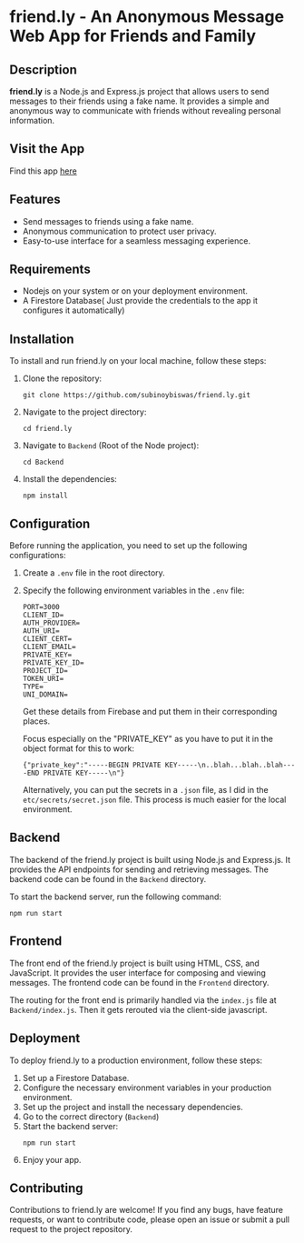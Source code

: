 # friend.ly - An Anonymous Message Web App for Friends and Family

## Description
**friend.ly** is a Node.js and Express.js project that allows users to send messages to their friends using a fake name. It provides a simple and anonymous way to communicate with friends without revealing personal information.

## Visit the App
Find this app [here](https://friendly-2gdr.onrender.com)

## Features
- Send messages to friends using a fake name.
- Anonymous communication to protect user privacy.
- Easy-to-use interface for a seamless messaging experience.

## Requirements
- Nodejs on your system or on your deployment environment.
- A Firestore Database( Just provide the credentials to the app it configures it automatically)

## Installation
To install and run friend.ly on your local machine, follow these steps:

1. Clone the repository:
   ```
   git clone https://github.com/subinoybiswas/friend.ly.git
   ```
2. Navigate to the project directory:
   ```
   cd friend.ly
   ```
3. Navigate to `Backend` (Root of the Node project):
   ```
   cd Backend
   ```
4. Install the dependencies:
   ```
   npm install
   ```

## Configuration
Before running the application, you need to set up the following configurations:

1. Create a `.env` file in the root directory.
2. Specify the following environment variables in the `.env` file:
   ```
   PORT=3000
   CLIENT_ID=
   AUTH_PROVIDER=
   AUTH_URI=
   CLIENT_CERT=
   CLIENT_EMAIL=
   PRIVATE_KEY=
   PRIVATE_KEY_ID=
   PROJECT_ID=
   TOKEN_URI=
   TYPE=
   UNI_DOMAIN=
   ```
   Get these details from Firebase and put them in their corresponding places.

   Focus especially on the "PRIVATE_KEY" as you have to put it in the object format for this to work:
   ```
   {"private_key":"-----BEGIN PRIVATE KEY-----\n..blah...blah..blah----END PRIVATE KEY-----\n"}
   ```
   Alternatively, you can put the secrets in a `.json` file, as I did in the `etc/secrets/secret.json` file. This process is much easier for the local environment.

## Backend
The backend of the friend.ly project is built using Node.js and Express.js. It provides the API endpoints for sending and retrieving messages. The backend code can be found in the `Backend` directory.

To start the backend server, run the following command:
```
npm run start
```

## Frontend
The front end of the friend.ly project is built using HTML, CSS, and JavaScript. It provides the user interface for composing and viewing messages. The frontend code can be found in the `Frontend` directory.

The routing for the front end is primarily handled via the `index.js` file at `Backend/index.js`. Then it gets rerouted via the client-side javascript.

## Deployment
To deploy friend.ly to a production environment, follow these steps:

1. Set up a Firestore Database.
2. Configure the necessary environment variables in your production environment.
3. Set up the project and install the necessary dependencies.
4. Go to the correct directory (`Backend`)
5. Start the backend server:
   ```
   npm run start
   ```
6. Enjoy your app.

## Contributing
Contributions to friend.ly are welcome! If you find any bugs, have feature requests, or want to contribute code, please open an issue or submit a pull request to the project repository.
